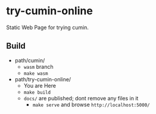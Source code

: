 # try-cumin-online

Static Web Page for trying cumin.

## Build

- path/cumin/
    - `wasm` branch
    - `make wasm`
- path/try-cumin-online/
    - You are Here
    - `make build`
    - `docs/` are published; dont remove any files in it
        - `make serve` and browse `http://localhost:5000/`
